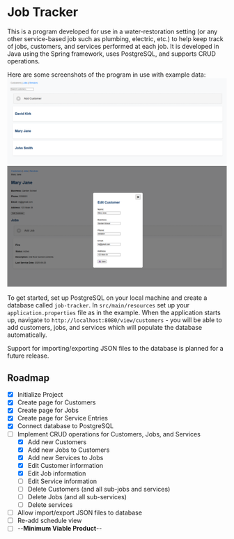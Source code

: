 # Job Tracker

This is a program developed for use in a water-restoration setting (or any other service-based job such as plumbing, electric, etc.) to help keep track of jobs, customers, and services performed at each job. It is developed in Java using the Spring framework, uses PostgreSQL, and supports CRUD operations.

Here are some screenshots of the program in use with example data:
![example1.png](example1.png)
![example2.png](example2.png)

To get started, set up PostgreSQL on your local machine and create a database called `job-tracker`. In `src/main/resources` set up your `application.properties` file as in the example. When the application starts up, navigate to `http://localhost:8080/view/customers` - you will be able to add customers, jobs, and services which will populate the database automatically.

Support for importing/exporting JSON files to the database is planned for a future release.

## Roadmap
- [X] Initialize Project
- [X] Create page for Customers
- [X] Create page for Jobs
- [X] Create page for Service Entries
- [X] Connect database to PostgreSQL
- [ ] Implement CRUD operations for Customers, Jobs, and Services
  - [X] Add new Customers
  - [X] Add new Jobs to Customers
  - [X] Add new Services to Jobs
  - [X] Edit Customer information
  - [X] Edit Job information
  - [ ] Edit Service information
  - [ ] Delete Customers (and all sub-jobs and services)
  - [ ] Delete Jobs (and all sub-services)
  - [ ] Delete services
- [ ] Allow import/export JSON files to database
- [ ] Re-add schedule view
- [ ] --**Minimum Viable Product**--